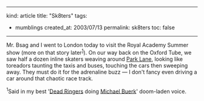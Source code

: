 -----
kind: article
title: "Sk8ters"
tags:
- mumblings
created_at: 2003/07/13
permalink: sk8ters
toc: false
-----

<p>Mr. Bsag and I went to London today to visit the Royal Academy Summer show (more on that story later<sup><a href="#fn1">1</a></sup>). On our way back on the Oxford Tube, we saw half a dozen inline skaters weaving around <a href="http://www.multimap.com/map/browse.cgi?X=528000&Y=180000&width=500&height=300&client=public&gride=528546&gridn=179994&keepicon=true&coordsys=gb&addr1=&addr2=&addr3=&pc=&advanced=&up.x=20&up.y=6&scale=10000">Park Lane</a>, looking like toreadors taunting the taxis and buses, touching the cars then sweeping away. They must do it for the adrenaline buzz &mdash; I don't fancy even driving a car around that chaotic race track.</p>

<p id="fn1"><sup>1</sup>Said in my best '<a href="http://www.bbc.co.uk/comedy/previews/index_deadringers.shtml" title="Dead Ringers on TV">Dead Ringers</a> doing <a href="http://www.bbc.co.uk/radio4/presenters/buerk_biog.shtml" title="Michael Buerk biography">Michael Buerk</a>' doom-laden voice.</p>


